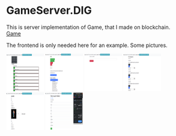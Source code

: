 # GameServer.DIG
This is server implementation of Game, that I made on blockchain.</br>
<a href="https://golems.digital/">Game</a>

The frontend is only needed here for an example.
Some pictures.
<p>
<img src="./pics/1.png" height="100" width="100" >
<img src="./pics/2.png" height="100" width="100" >
<img src="./pics/3.png" height="100" width="100" >
<img src="./pics/4.png" height="100" width="100" >
<img src="./pics/5.png" height="100" width="100" >
<img src="./pics/6.png" height="100" width="100" >
</p>
